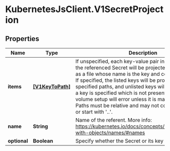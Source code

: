 # KubernetesJsClient.V1SecretProjection

## Properties
Name | Type | Description | Notes
------------ | ------------- | ------------- | -------------
**items** | [**[V1KeyToPath]**](V1KeyToPath.md) | If unspecified, each key-value pair in the Data field of the referenced Secret will be projected into the volume as a file whose name is the key and content is the value. If specified, the listed keys will be projected into the specified paths, and unlisted keys will not be present. If a key is specified which is not present in the Secret, the volume setup will error unless it is marked optional. Paths must be relative and may not contain the &#39;..&#39; path or start with &#39;..&#39;. | [optional] 
**name** | **String** | Name of the referent. More info: https://kubernetes.io/docs/concepts/overview/working-with-objects/names/#names | [optional] 
**optional** | **Boolean** | Specify whether the Secret or its key must be defined | [optional] 


